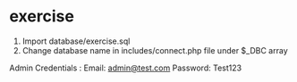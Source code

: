 # exercise
1) Import database/exercise.sql
2) Change database name in includes/connect.php file under $_DBC array 

Admin Credentials : 
Email: admin@test.com
Password: Test123

